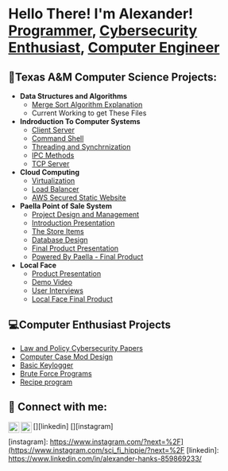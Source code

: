 <h1>Hello There! I'm Alexander! <br/><a href="https://github.com/Amandine21/Amandine21/blob/main/README.md">Programmer</a>, <a href="https://www.linkedin.com/in/alexander-hanks-859869233/">Cybersecurity Enthusiast</a>, <a href="https://www.linkedin.com/in/alexander-hanks-859869233/">Computer Engineer</a></h1>

<h2>🏫Texas A&M Computer Science Projects:</h2>

- <b>Data Structures and Algorithms</b>
   - [Merge Sort Algorithm Explanation](https://drive.google.com/file/d/1jj2wmlsVbWx0DC7CtPpPpjg9otzTWjNx/view?usp=share_link)
   - Current Working to get These Files
- <b>Indroduction To Computer Systems</b>
   - [Client Server](https://github.com/Amandine21/Client-Server)
   - [Command Shell](https://github.com/Amandine21/Shell/tree/main)
   - [Threading and Synchrnization](https://github.com/Amandine21/threading-and-synchronization-)
   - [IPC Methods](https://github.com/Amandine21/IPC)
   - [TCP Server](https://github.com/Amandine21/TCP-Server)
- <b>Cloud Computing</b>
   - [Virtualization](https://github.com/Amandine21/Virtualization/tree/main)
   - [Load Balancer](https://github.com/Amandine21/Load-Balancer-)
   - [AWS Secured Static Website](https://github.com/Amandine21/Website)
- <b>Paella Point of Sale System</b>
   - [Project Design and Management](https://docs.google.com/document/d/1vxcXe8Xdb8K_RLmN4cRNHnzPfYylV7cM-h9z43QWqhU/edit)
   - [Introduction Presentation](https://docs.google.com/presentation/d/149xDSlsv8YRNjo35hiDskQCbwlUKfEXA_Uj7QRgv3fg/edit?usp=sharing)
   - [The Store Items](https://drive.google.com/drive/folders/1XUvAgSVXlvbhaD-aUIyeNR-HR0asICCa?usp=sharing)
   - [Database Design](https://docs.google.com/document/d/1SmcvsxHmLnawCZt0h6PPNcyqcOAZZYatXftpj-qO4Bo/edit?usp=sharing)
   - [Final Product Presentation](https://docs.google.com/presentation/d/1zVgCgwnZYtRhSTP4x4GUqI4CileVbwRWa8jCZCL2JX0/edit?usp=sharing)
   - [Powered By Paella - Final Product](https://github.com/jamsterwes/powered-by-paella-p2)
- <b>Local Face</b>
   - [Product Presentation](https://docs.google.com/presentation/d/1BItvSHq9hRFZhxO3oyzrjcoZG3OOGrKU/edit?usp=sharing&ouid=116221006675226095276&rtpof=true&sd=true)
   - [Demo Video](https://drive.google.com/file/d/1eIfNMpCnP4Nxpx6dKg-w2z6HiwWoUcgd/view?usp=share_link)
   - [User Interviews](https://drive.google.com/drive/folders/1D0aFNBuJw6fPXPyHWR9oc1LYAHQ7RVPU?usp=sharing)
   - [Local Face Final Product](https://github.com/Amandine21/Local-Face)
<h2>💻Computer Enthusiast Projects</h2>

- [Law and Policy Cybersecurity Papers](https://github.com/Amandine21/Law-and-Policy-Cybersecurity-Papers)
- [Computer Case Mod Design](https://github.com/Amandine21/Computer-Case-Mod-Design)
- [Basic Keylogger](https://github.com/Amandine21/Keylogger)
- [Brute Force Programs](https://github.com/Amandine21/Brute-Force)
- [Recipe program](https://github.com/Amandine21/Recipe-Program)
<h2> 🤳 Connect with me:</h2>

[<img align="left" alt="JoshMadakor | LinkedIn" width="22px" src="https://cdn.jsdelivr.net/npm/simple-icons@v3/icons/linkedin.svg" />][linkedin]
[<img align="left" alt="JoshMadakor | Instagram" width="22px" src="https://cdn.jsdelivr.net/npm/simple-icons@v3/icons/instagram.svg" />][instagram]

[instagram]: https://www.instagram.com/?next=%2F](https://www.instagram.com/sci_fi_hippie/?next=%2F
[linkedin]: https://www.linkedin.com/in/alexander-hanks-859869233/

<!--
**Amandine21/Amandine21** is a ✨ _special_ ✨ repository because its `README.md` (this file) appears on your GitHub profile.

Here are some ideas to get you started:

- 🔭 I’m currently working on ...
- 🌱 I’m currently learning ...
- 👯 I’m looking to collaborate on ...
- 🤔 I’m looking for help with ...
- 💬 Ask me about ...
- 📫 How to reach me: ...
- 😄 Pronouns: ...
- ⚡ Fun fact: ...
-->

